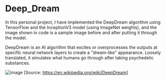 # Deep_Dream
In this personal project, I have implemented the DeepDream algorithm using TensorFlow and the InceptionV3 model (using ImageNet weights), and the image shown in code is a sample image before and after putting it through the model. 

DeepDream is an AI algorithm that excites or overprocesses the outputs at specific neural network layers to create a "dream-like" appearance. Loosely translated, it simulates what humans go through after taking psychedelic substances.

![image](https://github.com/user-attachments/assets/660cabb4-7951-460c-a6f9-a75ff8806424)
[Source: https://en.wikipedia.org/wiki/DeepDream]
